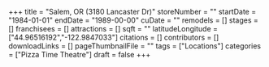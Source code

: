 +++
title = "Salem, OR (3180 Lancaster Dr)"
storeNumber = ""
startDate = "1984-01-01"
endDate = "1989-00-00"
cuDate = ""
remodels = []
stages = []
franchisees = []
attractions = []
sqft = ""
latitudeLongitude = ["44.96516192","-122.9847033"]
citations = []
contributors = []
downloadLinks = []
pageThumbnailFile = ""
tags = ["Locations"]
categories = ["Pizza Time Theatre"]
draft = false
+++
